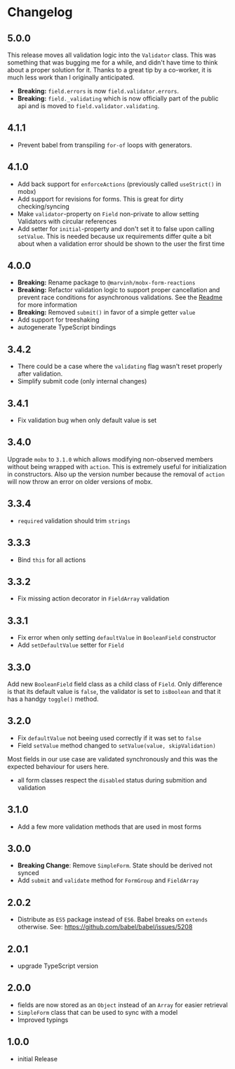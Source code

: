 # Changelog

## 5.0.0

This release moves all validation logic into the `Validator` class. This was
something that was bugging me for a while, and didn't have time to think
about a proper solution for it. Thanks to a great tip by a co-worker, it is
much less work than I originally anticipated.

- **Breaking:** `field.errors` is now `field.validator.errors`.
- **Breaking:** `field._validating` which is now officially part of the public
  api and is moved to `field.validator.validating`.

## 4.1.1

- Prevent babel from transpiling `for-of` loops with generators.

## 4.1.0

- Add back support for `enforceActions` (previously called `useStrict()` in mobx)
- Add support for revisions for forms. This is great for dirty checking/syncing
- Make `validator`-property on `Field` non-private to allow setting Validators with circular references
- Add setter for `initial`-property and don't set it to false upon calling `setValue`. This is needed because ux requirements differ quite a bit about when a validation error should be shown to the user the first time

## 4.0.0

- **Breaking:** Rename package to `@marvinh/mobx-form-reactions`
- **Breaking:** Refactor validation logic to support proper cancellation and
  prevent race conditions for asynchronous validations. See the [Readme](./README.md) for more information
- **Breaking:** Removed `submit()` in favor of a simple getter `value`
- Add support for treeshaking
- autogenerate TypeScript bindings

## 3.4.2

- There could be a case where the `validating` flag wasn't reset properly after validation.
- Simplify submit code (only internal changes)

## 3.4.1

- Fix validation bug when only default value is set

## 3.4.0

Upgrade `mobx` to `3.1.0` which allows modifying non-observed members
without being wrapped with `action`. This is extremely useful
for initialization in constructors. Also up the version number
because the removal of `action` will now throw an error on older
versions of mobx.

## 3.3.4

- `required` validation should trim `strings`

## 3.3.3

- Bind `this` for all actions

## 3.3.2

- Fix missing action decorator in `FieldArray` validation

## 3.3.1

- Fix error when only setting `defaultValue` in `BooleanField` constructor
- Add `setDefaultValue` setter for `Field`

## 3.3.0

Add new `BooleanField` field class as a child class of `Field`. Only difference is
that its default value is `false`, the validator is set to `isBoolean` and
that it has a handgy `toggle()` method.

## 3.2.0

- Fix `defaultValue` not beeing used correctly if it was set to `false`
- Field `setValue` method changed to `setValue(value, skipValidation)`

Most fields in our use case are validated synchronously and this
was the expected behaviour for users here.

- all form classes respect the `disabled` status during submition and validation

## 3.1.0

- Add a few more validation methods that are used in most forms

## 3.0.0

- **Breaking Change**: Remove `SimpleForm`. State should be derived not synced
- Add `submit` and `validate` method for `FormGroup` and `FieldArray`

## 2.0.2

- Distribute as `ES5` package instead of `ES6`. Babel breaks on `extends` otherwise.
  See: https://github.com/babel/babel/issues/5208

## 2.0.1

- upgrade TypeScript version

## 2.0.0

- fields are now stored as an `Object` instead of an `Array` for easier retrieval
- `SimpleForm` class that can be used to sync with a model
- Improved typings

## 1.0.0

- initial Release
